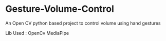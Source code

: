 # Gesture-Volume-Control
An Open CV python based project to control volume using hand gestures

Lib Used :
OpenCv
MediaPipe
